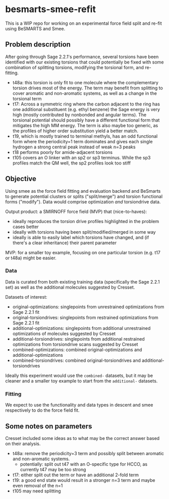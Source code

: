 # besmarts-smee-refit

This is a WIP repo for working on an experimental force field split and re-fit using BeSMARTS and Smee.

## Problem description

After going through Sage 2.2.1's performance, several torsions have been identified with our existing torsions that could potentially be fixed with some combination of splitting torsions, modifying the torsional form, and re-fitting.

* t48a: this torsion is only fit to one molecule where the complementary torsion drives most of the energy. The term may benefit from splitting to cover aromatic and non-aromatic systems, as well as a change in the torsional term
* t17: Across a symmetric ring where the carbon adjacent to the ring has one additional substituent (e.g. ethyl benzene) the Sage energy is very high (mostly contributed by nonbonded and angular terms). The torsional potential should possibly have a different functional form that mitigates the high MM energy. The term is also maybe too generic, as the profiles of higher order substitution yield a better match.
* t19, which is mostly trained to terminal methyls, has an odd functional form where the periodicity=1 term dominates and gives each single hydrogen a strong central peak instead of weak n=3 peaks
* t18 performs poorly for amide-adjacent torsions
* t105 covers an O linker with an sp2 or sp3 terminus. While the sp3 profiles match the QM well, the sp2 profiles look too stiff

## Objective

Using smee as the force field fitting and evaluation backend and BeSmarts to generate potential clusters or splits ("split/merge") and torsion functional forms ("modify"). Data would comprise optimization *and* torsiondrive data.

Output product: a SMIRNOFF force field (MVP) that (nice-to-haves):
* ideally reproduces the torsion drive profiles highlighted in the problem cases better
* ideally with torsions having been split/modified/merged in some way
* ideally is able to easily label which torsions have changed, and (if there's a clear inheritance) their parent parameter

MVP: for a smaller toy example, focusing on one particular torsion (e.g. t17 or t48a) might be easier.

### Data

Data is curated from both existing training data (specifically the Sage 2.2.1 set) as well as the additional molecules suggested by Cresset.

Datasets of interest:
* original-optimizations: singlepoints from unrestrained optimizations from Sage 2.2.1 fit
* original-torsiondrives: singlepoints from restrained optimizations from Sage 2.2.1 fit
* additional-optimizations: singlepoints from additional unrestrained optimizations of molecules suggested by Cresset
* additional-torsiondrives: singlepoints from additional restrained optimizations from torsiondrive scans suggested by Cresset
* combined-optimizations: combined original-optimizations and additional-optimizations
* combined-torsiondrives: combined original-torsiondrives and additional-torsiondrives

Ideally this experiment would use the `combined-` datasets, but it may be cleaner and a smaller toy example to start from the `additional-` datasets.

### Fitting

We expect to use the functionality and data types in descent and smee respectively to do the force field fit.

## Some notes on parameters

Cresset included some ideas as to what may be the correct answer based on their analysis.

* t48a: remove the periodicity=3 term and possibly split between aromatic and non-aromatic systems.
    * potentially: split out t47 with an O-specific type for HCCO, as currently t47 may be too strong
* t17: either split out the term or have an additional 2-fold term
* t19: a good end state would result in a stronger n=3 term and maybe even removal of the n=1
* t105 may need splitting